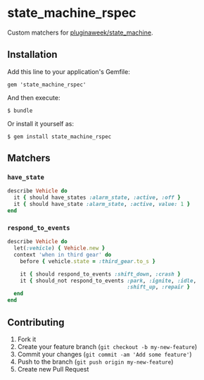 # state_machine_rspec

Custom matchers for [pluginaweek/state_machine](https://github.com/pluginaweek/state_machine).

## Installation

Add this line to your application's Gemfile:

    gem 'state_machine_rspec'

And then execute:

    $ bundle

Or install it yourself as:

    $ gem install state_machine_rspec

## Matchers

### `have_state`

```ruby
describe Vehicle do
  it { should have_states :alarm_state, :active, :off }
  it { should have_state :alarm_state, :active, value: 1 }
end
```

### `respond_to_events`

```ruby
describe Vehicle do
  let(:vehicle) { Vehicle.new }
  context 'when in third gear' do
    before { vehicle.state = :third_gear.to_s }

    it { should respond_to_events :shift_down, :crash }
    it { should_not respond_to_events :park, :ignite, :idle,
                                      :shift_up, :repair }
  end
end
```


## Contributing

1. Fork it
2. Create your feature branch (`git checkout -b my-new-feature`)
3. Commit your changes (`git commit -am 'Add some feature'`)
4. Push to the branch (`git push origin my-new-feature`)
5. Create new Pull Request
